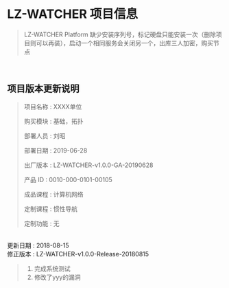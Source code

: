 # LZ-WATCHER 项目信息

> LZ-WATCHER Platform 缺少安装序列号，标记硬盘只能安装一次（删除项目则可以再装），启动一个相同服务会关闭另一个，出库三人加密，购买节点

<br>

## 项目版本更新说明

> 项目名称 : XXXX单位
>
> 购买模块 : 基础，拓扑
>
> 部署人员 : 刘昭
>
> 部署日期 : 2019-06-28
>
> 出厂版本 : LZ-WATCHER-v1.0.0-GA-20190628
>
> 产品 ID  : 0010-000-0101-00105
>
> 成品课程 : 计算机网络
>
> 定制课程 : 惯性导航
>
> 定制功能 : 无

<br>更新日期 : 2018-08-15
<br>修正版本 : LZ-WATCHER-v1.0.0-Release-20180815
> 1. 完成系统测试
> 2. 修改了yyy的漏洞
